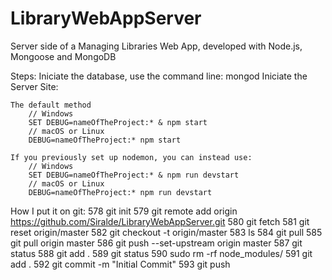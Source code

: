 # LibraryWebAppServer
Server side of a Managing Libraries Web App, developed with Node.js, Mongoose and MongoDB

Steps: 
  Iniciate the database, use the command line: mongod
  Iniciate the Server Site:
  
    The default method
        // Windows
        SET DEBUG=nameOfTheProject:* & npm start
        // macOS or Linux
        DEBUG=nameOfTheProject:* npm start
        
    If you previously set up nodemon, you can instead use:
        // Windows
        SET DEBUG=nameOfTheProject:* & npm run devstart
        // macOS or Linux
        DEBUG=nameOfTheProject:* npm run devstart


How I put it on git: 
  578  git init
  579  git remote add origin https://github.com/Siralde/LibraryWebAppServer.git
  580  git fetch
  581  git reset origin/master
  582  git checkout -t origin/master
  583  ls
  584  git pull
  585  git pull origin master
  586  git push --set-upstream origin master
  587  git status
  588  git add .
  589  git status
  590  sudo rm -rf node_modules/
  591  git add .
  592  git commit -m "Initial Commit"
  593  git push
